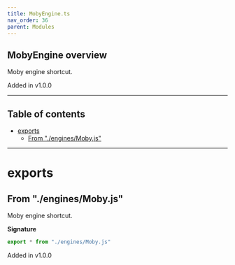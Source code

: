 ```yaml
---
title: MobyEngine.ts
nav_order: 36
parent: Modules
---
```


## MobyEngine overview

Moby engine shortcut.

Added in v1.0.0

---

<h2 class="text-delta">Table of contents</h2>

- [exports](#exports)
  - [From "./engines/Moby.js"](#from-enginesmobyjs)

---

# exports

## From "./engines/Moby.js"

Moby engine shortcut.

**Signature**

```ts
export * from "./engines/Moby.js"
```

Added in v1.0.0
